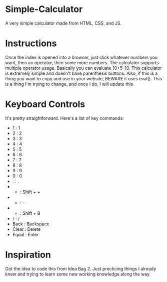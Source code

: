 # Simple-Calculator
A very simple calculator made from HTML, CSS, and JS.

# Instructions
Once the index is opened into a browser, just click whatever numbers you want, then an operator, then some more numbers. The calculator supports multiple operator usage. Basically you can evaluate 10+5-10. 
This calculator is extremely simple and doesn't have parenthesis buttons.
Also, if this is a thing you want to copy and use in your website, BEWARE it uses eval(). This is a thing I'm trying to change, and once I do, I will update this.

# Keyboard Controls
It's pretty straightforward. Here's a list of key commands:
- 1 : 1
- 2 : 2
- 3 : 3
- 4 : 4
- 5 : 5
- 6 : 6
- 7 : 7
- 8 : 8
- 9 : 9
- 0 : 0
- . : .
- + : Shift + +
- - : -
- * : Shift + 8
- / : /
- Back : Backspace
- Clear : Delete
- Equal : Enter

# Inspiration
Got the idea to code this from Idea Bag 2. Just precticing things I already knew and trying to learn some new working knowledge along the way. 
